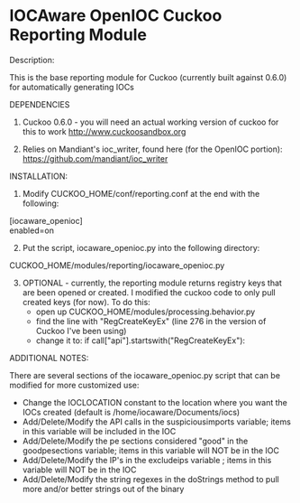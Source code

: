 IOCAware OpenIOC Cuckoo Reporting Module
======

Description:

This is the base reporting module for Cuckoo (currently built against 0.6.0) for automatically generating IOCs

DEPENDENCIES

1) Cuckoo 0.6.0 - you will need an actual working version of cuckoo for this to work
  http://www.cuckoosandbox.org
  
2) Relies on Mandiant's ioc_writer, found here (for the OpenIOC portion):
  https://github.com/mandiant/ioc_writer


INSTALLATION:

1) Modify CUCKOO_HOME/conf/reporting.conf at the end with the following:

[iocaware_openioc]<br/>
enabled=on

2) Put the script, iocaware_openioc.py into the following directory:

CUCKOO_HOME/modules/reporting/iocaware_openioc.py

3) OPTIONAL - currently, the reporting module returns registry keys that are been opened or created. I modified the
cuckoo code to only pull created keys (for now). To do this: 
   - open up CUCKOO_HOME/modules/processing.behavior.py
   - find the line with "RegCreateKeyEx" (line 276 in the version of Cuckoo I've been using)
   - change it to: if call["api"].startswith("RegCreateKeyEx"):

ADDITIONAL NOTES:

There are several sections of the iocaware_openioc.py script that can be modified for more customized use:

   - Change the IOCLOCATION constant to the location where you want the IOCs created (default is /home/iocaware/Documents/iocs)
   - Add/Delete/Modify the API calls in the suspiciousimports variable; items in this variable will be included in the IOC
   - Add/Delete/Modify the pe sections considered "good" in the goodpesections variable; items in this variable will NOT be in the IOC
   - Add/Delete/Modify the IP's in the excludeips variable ; items in this variable will NOT be in the IOC
   - Add/Delete/Modify the string regexes in the doStrings method to pull more and/or better strings out of the binary
